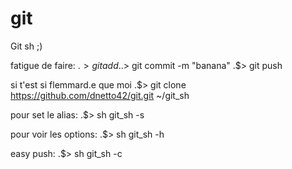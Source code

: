 # git
Git sh ;)

fatigue de faire: 
.$> git add . 
.$> git commit -m "banana" 
.$> git push 


si t'est si flemmard.e que moi
.$> git clone https://github.com/dnetto42/git.git ~/git_sh

pour set le alias:
.$> sh git_sh -s 


pour voir les options:
.$> sh git_sh -h


easy push:
.$> sh git_sh -c
